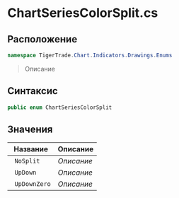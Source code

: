 
# ChartSeriesColorSplit.cs
## Расположение
```csharp
namespace TigerTrade.Chart.Indicators.Drawings.Enums
```



> Описание

## Синтаксис
```csharp
public enum ChartSeriesColorSplit
```


## Значения
| Название | Описание |
| --- | --- |
| ` NoSplit` | *Описание* |
| ` UpDown` | *Описание* |
| ` UpDownZero` | *Описание* |



